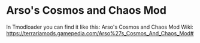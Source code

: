 # Arso's Cosmos and Chaos Mod
In Tmodloader you can find it like this: Arso's Cosmos and Chaos Mod
Wiki: https://terrariamods.gamepedia.com/Arso%27s_Cosmos_And_Chaos_Mod#
